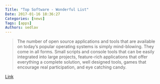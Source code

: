 ```yaml
---
Title: "Top Software - Wonderful List"
Date: 2017-01-16 18:36:27
Categories: [news]
Tags: [apps]
Authors: sedlav
---
```


> The number of open source applications and tools that are available on today’s popular operating systems is simply mind-blowing. They come in all forms. Small scripts and console tools that can be easily integrated into large projects, feature-rich applications that offer everything a complete solution, well designed tools, games that encourage real participation, and eye catching candy.

[Link](https://www.ossblog.org/top-software/)
